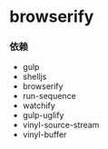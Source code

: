 # browserify

### 依赖
- gulp
- shelljs
- browserify
- run-sequence
- watchify
- gulp-uglify
- vinyl-source-stream
- vinyl-buffer